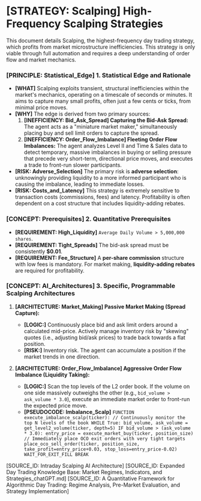 # [STRATEGY: Scalping] High-Frequency Scalping Strategies

This document details Scalping, the highest-frequency day trading strategy, which profits from market microstructure inefficiencies. This strategy is only viable through full automation and requires a deep understanding of order flow and market mechanics.

### [PRINCIPLE: Statistical_Edge] 1. Statistical Edge and Rationale

- **[WHAT]** Scalping exploits transient, structural inefficiencies within the market's mechanics, operating on a timescale of seconds or minutes. It aims to capture many small profits, often just a few cents or ticks, from minimal price moves.
- **[WHY]** The edge is derived from two primary sources:
    1. **[INEFFICIENCY: Bid_Ask_Spread] Capturing the Bid-Ask Spread:** The agent acts as a "miniature market maker," simultaneously placing buy and sell limit orders to capture the spread.
    2. **[INEFFICIENCY: Order_Flow_Imbalance] Fleeting Order Flow Imbalances:** The agent analyzes Level II and Time & Sales data to detect temporary, massive imbalances in buying or selling pressure that precede very short-term, directional price moves, and executes a trade to front-run slower participants.
- **[RISK: Adverse_Selection]** The primary risk is **adverse selection**: unknowingly providing liquidity to a more informed participant who is causing the imbalance, leading to immediate losses.
- **[RISK: Costs_and_Latency]** This strategy is extremely sensitive to transaction costs (commissions, fees) and latency. Profitability is often dependent on a cost structure that includes liquidity-adding rebates.

### [CONCEPT: Prerequisites] 2. Quantitative Prerequisites

- **[REQUIREMENT: High_Liquidity]** `Average Daily Volume > 5,000,000 shares`.
- **[REQUIREMENT: Tight_Spreads]** The bid-ask spread must be consistently **$0.01**.
- **[REQUIREMENT: Fee_Structure]** A **per-share commission** structure with low fees is mandatory. For market making, **liquidity-adding rebates** are required for profitability.

### [CONCEPT: AI_Architectures] 3. Specific, Programmable Scalping Architectures

1.  **[ARCHITECTURE: Market_Making] Passive Market Making (Spread Capture):**
    - **[LOGIC:]** Continuously place bid and ask limit orders around a calculated mid-price. Actively manage inventory risk by "skewing" quotes (i.e., adjusting bid/ask prices) to trade back towards a flat position.
    - **[RISK:]** Inventory risk. The agent can accumulate a position if the market trends in one direction.

2.  **[ARCHITECTURE: Order_Flow_Imbalance] Aggressive Order Flow Imbalance (Liquidity Taking):**
    - **[LOGIC:]** Scan the top levels of the L2 order book. If the volume on one side massively outweighs the other (e.g., `bid_volume > ask_volume * 3.0`), execute an immediate market order to front-run the expected price move.
    - **[PSEUDOCODE: Imbalance_Scalp]**
        `FUNCTION execute_imbalance_scalp(ticker):
            // Continuously monitor the top N levels of the book
            WHILE True:
                bid_volume, ask_volume = get_level2_volume(ticker, depth=5)
                IF bid_volume > (ask_volume * 3.0):
                    entry_price = execute_market_buy(ticker, position_size)
                    // Immediately place OCO exit orders with very tight targets
                    place_oco_sell_order(ticker, position_size, take_profit=entry_price+0.03, stop_loss=entry_price-0.02)
                    WAIT_FOR_EXIT_FILL
                    BREAK`

[SOURCE_ID: Intraday Scalping AI Architecture]
[SOURCE_ID: Expanded Day Trading Knowledge Base: Market Regimes, Indicators, and Strategies_chatGPT.md]
[SOURCE_ID: A Quantitative Framework for Algorithmic Day Trading: Regime Analysis, Pre-Market Evaluation, and Strategy Implementation]